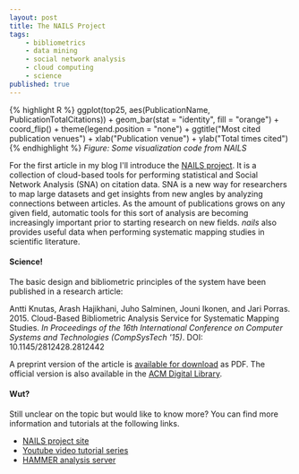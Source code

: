 ```yaml
---
layout: post
title: The NAILS Project
tags:
    - bibliometrics
    - data mining
    - social network analysis
    - cloud computing
    - science
published: true
---
```


{% highlight R %}
ggplot(top25, 
       aes(PublicationName, PublicationTotalCitations)) + 
    geom_bar(stat = "identity", fill = "orange") + 
    coord_flip() +
    theme(legend.position = "none") +
    ggtitle("Most cited publication venues") + 
    xlab("Publication venue") + ylab("Total times cited")
{% endhighlight %}
*Figure: Some visualization code from NAILS*

For the first article in my blog I'll introduce the [NAILS project](http://nailsproject.net). It is a collection of cloud-based tools for performing statistical and Social Network Analysis (SNA) on citation data. SNA is a new way for researchers to map large datasets and get insights from new angles by analyzing connections between articles. As the amount of publications grows on any given field, automatic tools for this sort of analysis are becoming increasingly important prior to starting research on new fields. *nails* also provides useful data when performing systematic mapping studies in scientific literature.

#### Science!

The basic design and bibliometric principles of the system have been published in a research article:

Antti Knutas, Arash Hajikhani, Juho Salminen, Jouni Ikonen, and Jari Porras. 2015. Cloud-Based Bibliometric Analysis Service for Systematic Mapping Studies. *In Proceedings of the 16th International Conference on Computer Systems and Technologies (CompSysTech '15)*. DOI: 10.1145/2812428.2812442

A preprint version of the article is [available for download](http://www.codecamp.fi/lib/exe/fetch.php/wiki/nails-compsystech2015-preprint.pdf) as PDF. The official version is also available in the [ACM Digital Library](http://dl.acm.org/citation.cfm?doid=2812428.2812442).

#### Wut?

Still unclear on the topic but would like to know more? You can find more information and tutorials at the following links.

* [NAILS project site](http://nailsproject.net)
* [Youtube video tutorial series](https://youtu.be/l-n4xzbyQhQ?list=PLJiFJenPKrLOpdu7E1gEhVEAWF7CLQs_2)
* [HAMMER analysis server](http://hammer.nailsproject.net)

